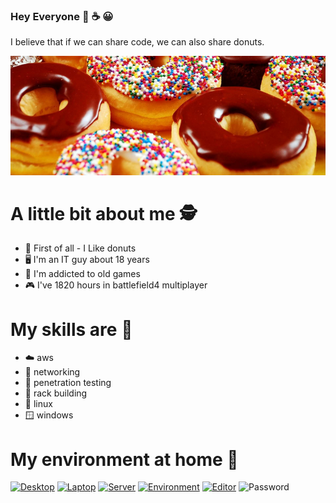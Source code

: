 ### Hey Everyone 🍩 ☕ 😀
I believe that if we can share code, we can also share donuts.

![image](donuts.png)

# A little bit about me 🕵

- 🍩 First of all - I Like donuts
- 🖥️ I'm an IT guy about 18 years
- 👾 I'm addicted to old games
- 🎮 I've 1820 hours in battlefield4 multiplayer

# My skills are 🥷
- :cloud: aws
- :satellite: networking
- :key: penetration testing
- :department_store: rack building
- :penguin: linux 
- :window: windows

# My environment at home 🐧

[![Desktop](https://img.shields.io/badge/Desktop-ubuntu-orange)](https://ubuntu.com/)
[![Laptop](https://img.shields.io/badge/Laptop-debian-red)](https://www.debian.org/)
[![Server](https://img.shields.io/badge/Server-fedora-blue)](https://getfedora.org/)
[![Environment](https://img.shields.io/badge/Environment-kde-blue)](https://kde.org/)
[![Editor](https://img.shields.io/badge/Editor-atom-yellowgreen)](https://atom.io/)
![Password](https://img.shields.io/badge/Account--Password-password123!-purple)

<!--
**free-doughnuts/free-doughnuts** is a ✨ _special_ ✨ repository because its `README.md` (this file) appears on your GitHub profile.

Here are some ideas to get you started:

- 🔭 I’m currently working on ...
- 🌱 I’m currently learning ...
- 👯 I’m looking to collaborate on ...
- 🤔 I’m looking for help with ...
- 💬 Ask me about ...
- 📫 How to reach me: ...
- 😄 Pronouns: ...
- ⚡ Fun fact: ...

-->
